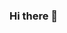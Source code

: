 ### Hi there 👋

<!--
**usbuty/usbuty** is a ✨ _special_ ✨ repository because its `README.md` (this file) appears on your GitHub profile.

Here are some ideas to get you started:

- 🔭 I’m currently working on ..

- 🌱 I’m currently learning ..
- 👯 I’m looking to collaborate on ...
- 🤔 I’m looking for help with ...
- 💬 Ask me about ...


- 📫 How to reach me: ...
- 😄 Pronouns: ...
- ⚡ Fun fact: ...
-->
